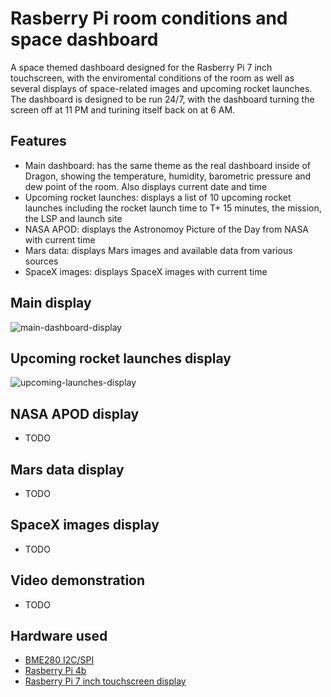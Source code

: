# Rasberry Pi room conditions and space dashboard
A space themed dashboard designed for the Rasberry Pi 7 inch touchscreen, with the enviromental conditions of the room as well as several displays of space-related images and upcoming rocket launches. The dashboard is designed to be run 24/7, with the dashboard turning the screen off at 11 PM and turining itself back on at 6 AM.
## Features
- Main dashboard: has the same theme as the real dashboard inside of Dragon, showing the temperature, humidity, barometric pressure and dew point of the room. Also displays current date and time
- Upcoming rocket launches: displays a list of 10 upcoming rocket launches including the rocket launch time to T+ 15 minutes, the mission, the LSP and launch site
- NASA APOD: displays the Astronomoy Picture of the Day from NASA with current time
- Mars data: displays Mars images and available data from various sources
- SpaceX images: displays SpaceX images with current time
## Main display
![main-dashboard-display](https://github.com/user-attachments/assets/5efea8df-2290-49e1-abe4-34023e6fdb78)
## Upcoming rocket launches display
![upcoming-launches-display](https://github.com/user-attachments/assets/2a6be40f-71ed-4ff7-9f89-98cf1181af76)
## NASA APOD display
- TODO
## Mars data display
- TODO
## SpaceX images display
- TODO
## Video demonstration
- TODO
## Hardware used
- [BME280 I2C/SPI](https://learn.adafruit.com/adafruit-bme280-humidity-barometric-pressure-temperature-sensor-breakout/downloads)
- [Rasberry Pi 4b](https://www.raspberrypi.com/products/raspberry-pi-4-model-b/)
- [Rasberry Pi 7 inch touchscreen display](https://www.raspberrypi.com/products/raspberry-pi-touch-display/)
